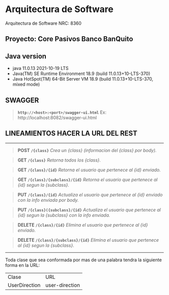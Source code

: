# Arquitectura de Software

Arquitectura de Software NRC: 8360

## Proyecto: Core Pasivos Banco BanQuito

## Java version

- java 11.0.13 2021-10-19 LTS
- Java(TM) SE Runtime Environment 18.9 (build 11.0.13+10-LTS-370)
- Java HotSpot(TM) 64-Bit Server VM 18.9 (build 11.0.13+10-LTS-370, mixed mode)

## SWAGGER
> **`http://<host>:<port>/swagger-ui.html`**
Ex: http://localhost:8082/swagger-ui.html

## LINEAMIENTOS HACER LA URL DEL REST
____________________________________________________________________________________________________________________________________________________________________________________________________________________________

> **POST    `/{class}`** _Crea un {class} (informacion del {class} por body)._

> **GET `/{class}`** _Retorna todos los {class}._

> **GET `/{class}/{id}`** _Retorna el usuario que pertenece al {id} enviado._

> **GET `/{class}/{subclass}/{id}`** _Retorna el usuario que pertenece al {id} segun la {subclass}._

> **PUT `/{class}/{id}`** _Actualiza el usuario que pertenece al {id} enviado con la info enviada por body._

> **PUT `/{class}({subclass}/{id}`**  _Actualiza el usuario que pertenece al {id} segun la {subclass} con la info enviada._

> **DELETE `/{class}/{id}`** _Elimina el usuario que pertenece al {id} enviado._

> **DELETE `/{class}/{subclass}/{id}`**   _Elimina el usuario que pertenece al {id} segun la {subclass}._
____________________________________________________________________________________________________________________________________________________________________________________________________________________________

Toda clase que sea conformada por mas de una palabra tendra la siguiente forma en la URL:



|   |  |
| ------------- | ------------- |
| Clase  | URL  |
| UserDirection  | user-direction  |